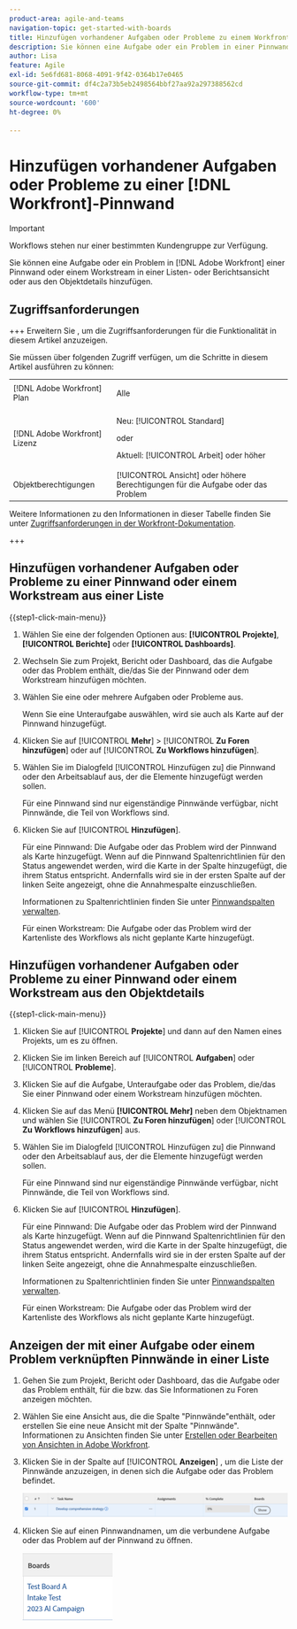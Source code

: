 ```yaml
---
product-area: agile-and-teams
navigation-topic: get-started-with-boards
title: Hinzufügen vorhandener Aufgaben oder Probleme zu einem Workfront-Forum
description: Sie können eine Aufgabe oder ein Problem in einer Pinnwand in Adobe Workfront aus einer Listen- oder Berichtansicht hinzufügen.
author: Lisa
feature: Agile
exl-id: 5e6fd681-8068-4091-9f42-0364b17e0465
source-git-commit: df4c2a73b5eb2498564bbf27aa92a297388562cd
workflow-type: tm+mt
source-wordcount: '600'
ht-degree: 0%

---
```


# Hinzufügen vorhandener Aufgaben oder Probleme zu einer [!DNL Workfront]-Pinnwand

>[!IMPORTANT]
>
>Workflows stehen nur einer bestimmten Kundengruppe zur Verfügung.

Sie können eine Aufgabe oder ein Problem in [!DNL Adobe Workfront] einer Pinnwand oder einem Workstream in einer Listen- oder Berichtsansicht oder aus den Objektdetails hinzufügen.

## Zugriffsanforderungen

+++ Erweitern Sie , um die Zugriffsanforderungen für die Funktionalität in diesem Artikel anzuzeigen.

Sie müssen über folgenden Zugriff verfügen, um die Schritte in diesem Artikel ausführen zu können:

<table style="table-layout:auto">
 <col>
 <col>
 <tbody>
  <tr>
   <td role="rowheader">[!DNL Adobe Workfront] Plan</td>
   <td> <p>Alle</p> </td>
  </tr>
  <tr>
   <td role="rowheader">[!DNL Adobe Workfront] Lizenz</td>
   <td>
   <p>Neu: [!UICONTROL Standard]</p> 
   <p>oder</p>
   <p>Aktuell: [!UICONTROL Arbeit] oder höher</p>
   </td>
  </tr>
  <tr>
   <td role="rowheader">Objektberechtigungen</td>
   <td>[!UICONTROL Ansicht] oder höhere Berechtigungen für die Aufgabe oder das Problem </td>
  </tr>
 </tbody>
</table>

Weitere Informationen zu den Informationen in dieser Tabelle finden Sie unter [Zugriffsanforderungen in der Workfront-Dokumentation](/help/quicksilver/administration-and-setup/add-users/access-levels-and-object-permissions/access-level-requirements-in-documentation.md).

+++

## Hinzufügen vorhandener Aufgaben oder Probleme zu einer Pinnwand oder einem Workstream aus einer Liste

{{step1-click-main-menu}}

1. Wählen Sie eine der folgenden Optionen aus: **[!UICONTROL Projekte]**, **[!UICONTROL Berichte]** oder **[!UICONTROL Dashboards]**.
1. Wechseln Sie zum Projekt, Bericht oder Dashboard, das die Aufgabe oder das Problem enthält, die/das Sie der Pinnwand oder dem Workstream hinzufügen möchten.
1. Wählen Sie eine oder mehrere Aufgaben oder Probleme aus.

   Wenn Sie eine Unteraufgabe auswählen, wird sie auch als Karte auf der Pinnwand hinzugefügt.

1. Klicken Sie auf [!UICONTROL **Mehr**] > [!UICONTROL **Zu Foren hinzufügen**] oder auf [!UICONTROL **Zu Workflows hinzufügen**].
1. Wählen Sie im Dialogfeld [!UICONTROL Hinzufügen zu] die Pinnwand oder den Arbeitsablauf aus, der die Elemente hinzugefügt werden sollen.

   Für eine Pinnwand sind nur eigenständige Pinnwände verfügbar, nicht Pinnwände, die Teil von Workflows sind.

1. Klicken Sie auf [!UICONTROL **Hinzufügen**].

   Für eine Pinnwand: Die Aufgabe oder das Problem wird der Pinnwand als Karte hinzugefügt. Wenn auf die Pinnwand Spaltenrichtlinien für den Status angewendet werden, wird die Karte in der Spalte hinzugefügt, die ihrem Status entspricht. Andernfalls wird sie in der ersten Spalte auf der linken Seite angezeigt, ohne die Annahmespalte einzuschließen.

   Informationen zu Spaltenrichtlinien finden Sie unter [Pinnwandspalten verwalten](/help/quicksilver/agile/get-started-with-boards/manage-board-columns.md).

   Für einen Workstream: Die Aufgabe oder das Problem wird der Kartenliste des Workflows als nicht geplante Karte hinzugefügt.

## Hinzufügen vorhandener Aufgaben oder Probleme zu einer Pinnwand oder einem Workstream aus den Objektdetails

{{step1-click-main-menu}}

1. Klicken Sie auf [!UICONTROL **Projekte**] und dann auf den Namen eines Projekts, um es zu öffnen.
1. Klicken Sie im linken Bereich auf [!UICONTROL **Aufgaben**] oder [!UICONTROL **Probleme**].
1. Klicken Sie auf die Aufgabe, Unteraufgabe oder das Problem, die/das Sie einer Pinnwand oder einem Workstream hinzufügen möchten.
1. Klicken Sie auf das Menü **[!UICONTROL Mehr]** neben dem Objektnamen und wählen Sie [!UICONTROL **Zu Foren hinzufügen**] oder [!UICONTROL **Zu Workflows hinzufügen**] aus.
1. Wählen Sie im Dialogfeld [!UICONTROL Hinzufügen zu] die Pinnwand oder den Arbeitsablauf aus, der die Elemente hinzugefügt werden sollen.

   Für eine Pinnwand sind nur eigenständige Pinnwände verfügbar, nicht Pinnwände, die Teil von Workflows sind.

1. Klicken Sie auf [!UICONTROL **Hinzufügen**].

   Für eine Pinnwand: Die Aufgabe oder das Problem wird der Pinnwand als Karte hinzugefügt. Wenn auf die Pinnwand Spaltenrichtlinien für den Status angewendet werden, wird die Karte in der Spalte hinzugefügt, die ihrem Status entspricht. Andernfalls wird sie in der ersten Spalte auf der linken Seite angezeigt, ohne die Annahmespalte einzuschließen.

   Informationen zu Spaltenrichtlinien finden Sie unter [Pinnwandspalten verwalten](/help/quicksilver/agile/get-started-with-boards/manage-board-columns.md).

   Für einen Workstream: Die Aufgabe oder das Problem wird der Kartenliste des Workflows als nicht geplante Karte hinzugefügt.

## Anzeigen der mit einer Aufgabe oder einem Problem verknüpften Pinnwände in einer Liste

1. Gehen Sie zum Projekt, Bericht oder Dashboard, das die Aufgabe oder das Problem enthält, für die bzw. das Sie Informationen zu Foren anzeigen möchten.
1. Wählen Sie eine Ansicht aus, die die Spalte &quot;Pinnwände&quot;enthält, oder erstellen Sie eine neue Ansicht mit der Spalte &quot;Pinnwände&quot;.
Informationen zu Ansichten finden Sie unter [Erstellen oder Bearbeiten von Ansichten in Adobe Workfront](/help/quicksilver/reports-and-dashboards/reports/reporting-elements/create-edit-views.md).
1. Klicken Sie in der Spalte auf [!UICONTROL **Anzeigen**] , um die Liste der Pinnwände anzuzeigen, in denen sich die Aufgabe oder das Problem befindet.

   ![Pinnwände in Spalte anzeigen](assets/show-boards-in-column.png)

1. Klicken Sie auf einen Pinnwandnamen, um die verbundene Aufgabe oder das Problem auf der Pinnwand zu öffnen.

   ![Auswählen einer Pinnwand](assets/select-board-in-column.png)
